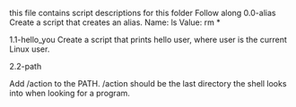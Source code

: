 this file contains script descriptions for this folder Follow along 
0.0-alias
Create a script that creates an alias.
Name: ls
Value: rm *

1.1-hello_you
Create a script that prints hello user, where user is the current Linux user.

2.2-path

Add /action to the PATH. /action should be the last directory the shell looks into when looking for a program.
